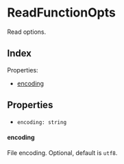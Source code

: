 
# ReadFunctionOpts


Read options.

## Index



Properties:

- [encoding](#encoding)



## Properties

- `encoding: string`


#### encoding

File encoding. Optional, default is `utf8`.





